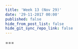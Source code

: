 ```yaml
---
title: 'Week 13 (Nov 29)'
date: '29-11-2017 00:00'
published: false
hide_from_post_list: false
hide_git_sync_repo_link: false
---
```


<!--- Your module summary content goes below here -->

<!--- Your module summary content goes above here -->

===

<!--- Your weekly materials content goes below here -->
